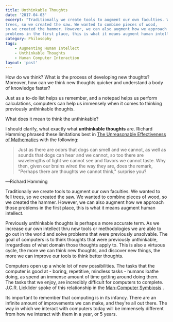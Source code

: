 ```yaml
---
title: Unthinkable Thoughts
date: '2017-04-03'
excerpt: "Traditionally we create tools to augment our own faculties. We wanted to fell
trees, so we created the saw. We wanted to combine pieces of wood,
so we created the hammer. However, we can also augment how we approach those
problems in the first place, this is what it means augment human intellect."
category: Philosophy
tags:
    - Augmenting Human Intellect
    - Unthinkable Thoughts
    - Human Computer Interaction
layout: 'post'
---
```


How do we think? What is the process of developing new thoughts? Moreover, how
can we think new thoughts quicker and understand a body of knowledge faster?

Just as a to-do list helps us remember, and a notepad helps us perform
calculations, computers can help us immensely when it comes to thinking
previously unthinkable thoughts.

What does it mean to think the unthinkable?

I should clarify, what exactly what **unthinkable thoughts** are. Richard
Hamming phrased these limitations best in [The Unreasonable Effectiveness of
Mathematics](https://papers.devinmcgloin.com/mathematics/Hamming%20-%20The%20Unreasonable%20Effectiveness%20of%20Mathematics.pdf)
with the following:

> Just as there are odors that dogs can smell and we cannot, as well as sounds that dogs can hear and we cannot, so too there are wavelengths of light we cannot see and flavors we cannot taste. Why then, given our brains wired the way they are, does the remark, "Perhaps there are thoughts we cannot think," surprise you?

―Richard Hamming

Traditionally we create tools to augment our own faculties. We wanted to fell
trees, so we created the saw. We wanted to combine pieces of wood,
so we created the hammer. However, we can also augment how we approach those
problems in the first place, this is what it means augment human intellect.

Previously unthinkable thoughts is perhaps a more accurate term. As we increase
our own intellect thru new tools or methodologies we are able to go out in the
world and solve problems that were previously unsolvable. The goal of computers
is to think thoughts that were previously unthinkable, irregardless of what
domain those thoughts apply to. This is also a virtuous cycle, the more we can
think new thoughts, and discover new things, the more we can improve our tools
to think better thoughts.

Computers open up a whole lot of new possibilities. The tasks that the computer
is good at - boring, repetitive, mindless tasks - humans loathe doing, as spend
an immense amount of time getting around doing them. The tasks that we enjoy,
are incredibly difficult for computers to complete. J.C.R. Licklider spoke of
this relationship in the [Man-Computer
Symbiosis](http://groups.csail.mit.edu/medg/people/psz/Licklider.html) .

Its important to remember that computing is in its infancy. There are an
infinite amount of improvements we can make, and they're all out there. The way
in which we interact with computers today will be immensely different from how
we interact with them in a year, or 5 years.
